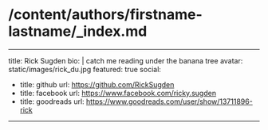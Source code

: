 # /content/authors/firstname-lastname/_index.md
---
title: Rick Sugden
bio: |
 catch me reading under the banana tree
avatar: static/images/rick_du.jpg
featured: true
social:
  - title: github
    url: https://github.com/RickSugden
  - title: facebook
    url: https://www.facebook.com/ricky.sugden
  - title: goodreads
    url: https://www.goodreads.com/user/show/13711896-rick
---

